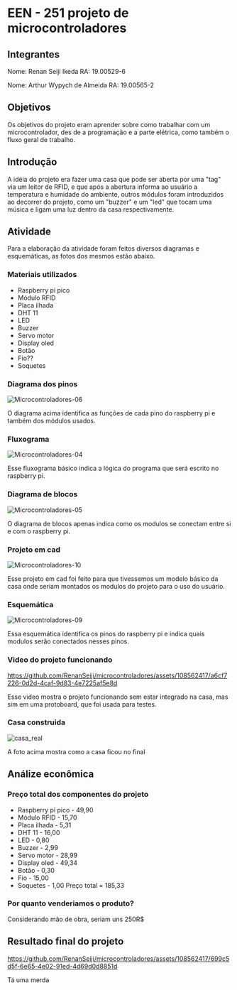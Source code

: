# EEN - 251 projeto de microcontroladores
## Integrantes
Nome: Renan Seiji Ikeda            RA: 19.00529-6

Nome: Arthur Wypych de Almeida     RA: 19.00565-2

## Objetivos
Os objetivos do projeto eram aprender sobre como trabalhar com um microcontrolador, des de a programação e a parte elétrica, 
como também o fluxo geral de trabalho.

## Introdução
A idéia do projeto era fazer uma casa que pode ser aberta por uma "tag" via um leitor de RFID, e que após a abertura 
informa ao usuário a temperatura e humidade do ambiente, outros módulos foram introduzidos ao decorrer do projeto, 
como um "buzzer" e um "led" que tocam uma música e ligam uma luz dentro da casa respectivamente.

## Atividade
Para a elaboração da atividade foram feitos diversos diagramas e esquemáticas, as fotos dos mesmos estão abaixo.
### Materiais utilizados
- Raspberry pi pico
- Módulo RFID
- Placa ilhada
- DHT 11
- LED
- Buzzer
- Servo motor
- Display oled
- Botão
- Fio??
- Soquetes

### Diagrama dos pinos
![Microcontroladores-06](https://github.com/RenanSeiji/microcontroladores/assets/108562417/5e040cd2-24bb-44e1-b70e-c7af58b0fc33)

O diagrama acima identifica as funções de cada pino do raspberry pi e também dos módulos usados.

### Fluxograma
![Microcontroladores-04](https://github.com/RenanSeiji/microcontroladores/assets/108562417/9419bb44-cff1-4943-9135-32ad59b34bd3)

Esse fluxograma básico indica a lógica do programa que será escrito no raspberry pi.

### Diagrama de blocos
![Microcontroladores-05](https://github.com/RenanSeiji/microcontroladores/assets/108562417/90a4c7e5-f5ec-4af8-adc2-720c01a51b50)

O diagrama de blocos apenas indica como os modulos se conectam entre si e com o raspberry pi.

### Projeto em cad
![Microcontroladores-10](https://github.com/RenanSeiji/microcontroladores/assets/108562417/b3e38d11-4117-4cf7-8cd4-c2c30c8e0ef4)

Esse projeto em cad foi feito para que tivessemos um modelo básico da casa onde seriam montados os modulos do projeto para o uso do usuário.

### Esquemática
![Microcontroladores-09](https://github.com/RenanSeiji/microcontroladores/assets/108562417/4685ce4a-7b3e-4380-85bd-a1e311722528)

Essa esquemática identifica os pinos do raspberry pi e indica quais modulos serão conectados nesses pinos.

### Video do projeto funcionando
https://github.com/RenanSeiji/microcontroladores/assets/108562417/a6cf7226-0d2d-4caf-9d83-4e7225af5e8d

Esse video mostra o projeto funcionando sem estar integrado na casa, mas sim em uma protoboard, que foi usada para testes.

### Casa construida
![casa_real](https://github.com/RenanSeiji/microcontroladores/assets/108562417/f25794d2-12aa-4902-b825-4ee41a2c02dc)

A foto acima mostra como a casa ficou no final

## Análize econômica
### Preço total dos componentes do projeto

- Raspberry pi pico - 49,90
- Módulo RFID - 15,70
- Placa ilhada - 5,31
- DHT 11 - 16,00
- LED - 0,80
- Buzzer - 2,99
- Servo motor - 28,99
- Display oled - 49,34
- Botão - 0,30
- Fio - 15,00
- Soquetes - 1,00
Preço total = 185,33

### Por quanto venderiamos o produto?

Considerando mão de obra, seriam uns 250R$

## Resultado final do projeto

https://github.com/RenanSeiji/microcontroladores/assets/108562417/699c5d5f-6e65-4e02-91ed-4d69d0d8851d

Tá uma merda
